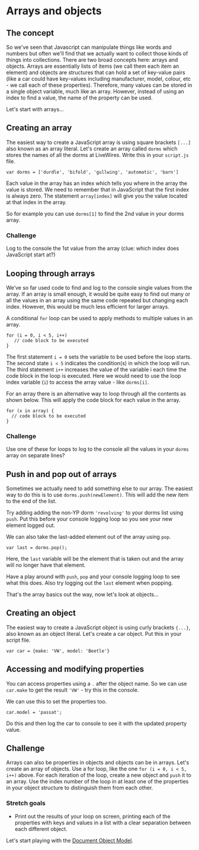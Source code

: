 # Arrays and objects

## The concept
So we've seen that Javascript can manipulate things like words and numbers but often we'll find that we actually want to collect those kinds of things into collections. There are two broad concepts here: arrays and objects. Arrays are essentially lists of items (we call them each item an element) and objects are structures that can hold a set of key-value pairs (like a car could have key-values including manufacturer, model, colour, etc - we call each of these properties). Therefore, many values can be stored in a single object variable, much like an array. However, instead of using an index to find a value, the name of the property can be used.

Let's start with arrays...

## Creating an array
The easiest way to create a JavaScript array is using square brackets `[...]` also known as an array literal. Let's create an array called `dorms` which stores the names of all the dorms at LiveWires. Write this in your `script.js` file.

```JS
var dorms = ['durdle', 'bifold', 'gullwing', 'automatic', 'barn']
```

Each value in the array has an index which tells you where in the array the value is stored. We need to remember that in JavaScript that the first index is always zero. The statement `array[index]` will give you the value located at that index in the array.

So for example you can use `dorms[1]` to find the 2nd value in your dorms array.

### Challenge

Log to the console the 1st value from the array (clue: which index does JavaScript start at?)

## Looping through arrays

We’ve so far used code to find and log to the console single values from the array. If an array is small enough, it would be quite easy to find out many or all the values in an array using the same code repeated but changing each index. However, this would be much less efficient for larger arrays.

A conditional `for` loop can be used to apply methods to multiple values in an array. 

```JS
for (i = 0, i < 5, i++)
   // code block to be executed
}
```

The first statement `i = 0` sets the variable to be used before the loop starts. The second state `i < 5` indicates the condition(s) in which the loop will run. The third statement `i++` increases the value of the variable i each time the code block in the loop is executed. Here we would need to use the loop index variable (`i`) to access the array value - like `dorms[i]`.

For an array there is an alternative way to loop through all the contents as shown below. This will apply the code block for each value in the array.
 
```JS
for (x in array) {
  // code block to be executed
}
```

### Challenge
Use one of these for loops to log to the console all the values in your `dorms` array on separate lines?

## Push in and pop out of arrays
Sometimes we actually need to add something else to our array. The easiest way to do this is to use `dorms.push(newElement)`. This will add the new item to the end of the list.

Try adding adding the non-YP dorm `'revolving'` to your dorms list using `push`. Put this before your console logging loop so you see your new element logged out.

We can also take the last-added element out of the array using `pop`.

```JS
var last = dorms.pop();
```

Here, the `last` variable will be the element that is taken out and the array will no longer have that element.

Have a play around with `push`, `pop` and your console logging loop to see what this does. Also try logging out the `last` element when popping.


That's the array basics out the way, now let's look at objects...

## Creating an object

The easiest way to create a JavaScript object is using curly brackets `{...}`, also known as an object literal. Let's create a car object. Put this in your script file.

```JS
var car = {make: 'VW', model: 'Beetle'}
```

## Accessing and modifying properties

You can access properties using a `.` after the object name. So we can use `car.make` to get the result `'VW'` - try this in the console.

We can use this to set the properties too.

```JS
car.model = 'passat';
```

Do this and then log the car to console to see it with the updated property value.

## Challenge

Arrays can also be properties in objects and objects can be in arrays. Let's create an array of objects. Use a for loop, like the one `for (i = 0, i < 5, i++)` above. For each iteration of the loop, create a new object and `push` it to an array. Use the index number of the loop in at least one of the properties in your object structure to distinguish them from each other.

### Stretch goals

- Print out the results of your loop on screen, printing each of the properties with keys and values in a list with a clear separation between each different object.

Let's start playing with the [Document Object Model](05-dom-manipulation.md).